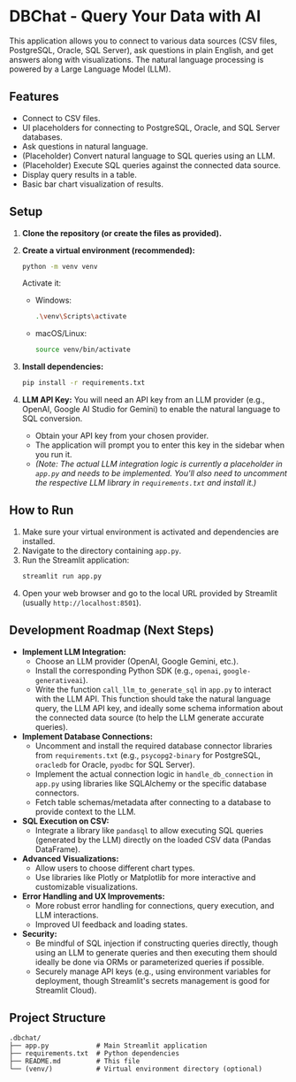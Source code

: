 # DBChat - Query Your Data with AI

This application allows you to connect to various data sources (CSV files, PostgreSQL, Oracle, SQL Server), ask questions in plain English, and get answers along with visualizations. The natural language processing is powered by a Large Language Model (LLM).

## Features

- Connect to CSV files.
- UI placeholders for connecting to PostgreSQL, Oracle, and SQL Server databases.
- Ask questions in natural language.
- (Placeholder) Convert natural language to SQL queries using an LLM.
- (Placeholder) Execute SQL queries against the connected data source.
- Display query results in a table.
- Basic bar chart visualization of results.

## Setup

1.  **Clone the repository (or create the files as provided).**

2.  **Create a virtual environment (recommended):**
    ```bash
    python -m venv venv
    ```
    Activate it:
    -   Windows:
        ```bash
        .\venv\Scripts\activate
        ```
    -   macOS/Linux:
        ```bash
        source venv/bin/activate
        ```

3.  **Install dependencies:**
    ```bash
    pip install -r requirements.txt
    ```

4.  **LLM API Key:**
    You will need an API key from an LLM provider (e.g., OpenAI, Google AI Studio for Gemini) to enable the natural language to SQL conversion.
    -   Obtain your API key from your chosen provider.
    -   The application will prompt you to enter this key in the sidebar when you run it.
    -   *(Note: The actual LLM integration logic is currently a placeholder in `app.py` and needs to be implemented. You'll also need to uncomment the respective LLM library in `requirements.txt` and install it.)*

## How to Run

1.  Make sure your virtual environment is activated and dependencies are installed.
2.  Navigate to the directory containing `app.py`.
3.  Run the Streamlit application:
    ```bash
    streamlit run app.py
    ```
4.  Open your web browser and go to the local URL provided by Streamlit (usually `http://localhost:8501`).

## Development Roadmap (Next Steps)

-   **Implement LLM Integration:**
    -   Choose an LLM provider (OpenAI, Google Gemini, etc.).
    -   Install the corresponding Python SDK (e.g., `openai`, `google-generativeai`).
    -   Write the function `call_llm_to_generate_sql` in `app.py` to interact with the LLM API. This function should take the natural language query, the LLM API key, and ideally some schema information about the connected data source (to help the LLM generate accurate queries).
-   **Implement Database Connections:**
    -   Uncomment and install the required database connector libraries from `requirements.txt` (e.g., `psycopg2-binary` for PostgreSQL, `oracledb` for Oracle, `pyodbc` for SQL Server).
    -   Implement the actual connection logic in `handle_db_connection` in `app.py` using libraries like SQLAlchemy or the specific database connectors.
    -   Fetch table schemas/metadata after connecting to a database to provide context to the LLM.
-   **SQL Execution on CSV:**
    -   Integrate a library like `pandasql` to allow executing SQL queries (generated by the LLM) directly on the loaded CSV data (Pandas DataFrame).
-   **Advanced Visualizations:**
    -   Allow users to choose different chart types.
    -   Use libraries like Plotly or Matplotlib for more interactive and customizable visualizations.
-   **Error Handling and UX Improvements:**
    -   More robust error handling for connections, query execution, and LLM interactions.
    -   Improved UI feedback and loading states.
-   **Security:**
    -   Be mindful of SQL injection if constructing queries directly, though using an LLM to generate queries and then executing them should ideally be done via ORMs or parameterized queries if possible.
    -   Securely manage API keys (e.g., using environment variables for deployment, though Streamlit's secrets management is good for Streamlit Cloud).

## Project Structure

```
.dbchat/
├── app.py            # Main Streamlit application
├── requirements.txt  # Python dependencies
├── README.md         # This file
└── (venv/)           # Virtual environment directory (optional)
``` 